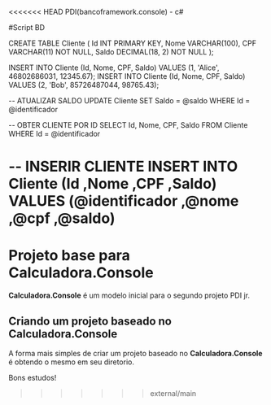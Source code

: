 <<<<<<< HEAD
PDI(bancoframework.console) - c#

#Script BD

CREATE TABLE Cliente (
    Id INT PRIMARY KEY,
    Nome VARCHAR(100),
    CPF VARCHAR(11) NOT NULL,
	Saldo DECIMAL(18, 2) NOT NULL
);

INSERT INTO Cliente (Id, Nome, CPF, Saldo) VALUES (1, 'Alice', 46802686031, 12345.67);
INSERT INTO Cliente (Id, Nome, CPF, Saldo) VALUES (2, 'Bob', 85726487044, 98765.43);

-- ATUALIZAR SALDO
UPDATE Cliente
SET Saldo = @saldo
WHERE Id = @identificador

-- OBTER CLIENTE POR ID
SELECT 
	Id,
	Nome,
	CPF,
	Saldo 
FROM Cliente
WHERE Id = @identificador

-- INSERIR CLIENTE
INSERT INTO Cliente
           (Id
           ,Nome
           ,CPF
           ,Saldo)
     VALUES
           (@identificador
           ,@nome
           ,@cpf
           ,@saldo)
=======
# Projeto base para Calculadora.Console

**Calculadora.Console** é um modelo inicial para o segundo projeto PDI jr.

## Criando um projeto baseado no Calculadora.Console

A forma mais simples de criar um projeto baseado no **Calculadora.Console** é obtendo o mesmo em seu diretorio.

Bons estudos!

>>>>>>> external/main
